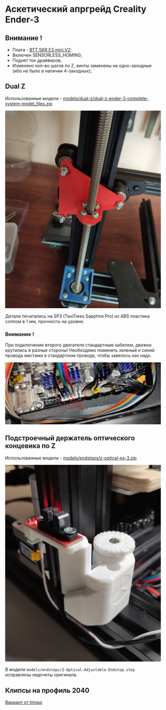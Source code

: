 # Аскетический апргрейд Creality Ender-3

## Внимание !

- Плата - [BTT SKR E3 mini V2](https://github.com/bigtreetech/BIGTREETECH-SKR-mini-E3.git);
- Включен SENSORLESS_HOMING;
- Поднят ток драйверов;
- Изменено кол-во шагов по Z, винты заменены на одно-заходные (ибо не было в наличии 4-заходных);

## Dual Z

Использованные модели - [models/dual-z/dual-z-ender-3-complete-system-model_files.zip](https://www.printables.com/model/195261-dual-z-ender-3-complete-system)

![dual-z-ender-3-complete-system-model_files.zip](ph/dual-z-1.jpg)

Детали печатались на SP3 (TwoTrees Sapphire Pro) из ABS пластика соплом в 1 мм, прочность на уровне.

### Внимание !
При подключении второго двигателя стандартным кабелем, движки крутились в разные стороны! Необходимо поменять зеленый и синий провода местами в стандартном проводе, чтобы завелось как надо.

![swap_wirez](ph/z-mot-wiring.jpg)

## Подстроечный держатель оптического концевика по Z

Использованные модели - [models/endstops/z-optical-es-3.zip](https://www.thingiverse.com/thing:4827423)

![z-optical-es-3.zip](ph/z-opt-es.jpg)

В модели `models/endstops/Z-Optical-Adjustable-Endstop.step` исправлены недочеты оригинала.

## Клипсы на профиль 2040 

[Вариант от timqui](https://www.printables.com/model/44685-display-ribbon-cable-clip-ender-3)
